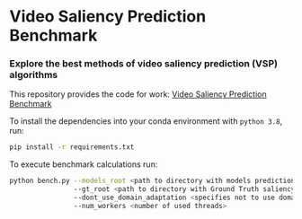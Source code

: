 # Video Saliency Prediction Benchmark
### Explore the best methods of video saliency prediction (VSP) algorithms
This repository provides the code for work:
[Video Saliency Prediction Benchmark](https://videoprocessing.ai/benchmarks/video-saliency-prediction.html)<br>

To install the dependencies into your conda environment with `python 3.8`, run:
```bash
pip install -r requirements.txt
```

To execute benchmark calculations run:
```bash
python bench.py --models_root <path to directory with models predictions>
                --gt_root <path to directory with Ground Truth saliency maps and fixations>
                --dont_use_domain_adaptation <specifies not to use domain adaptation>
                --num_workers <number of used threads>
